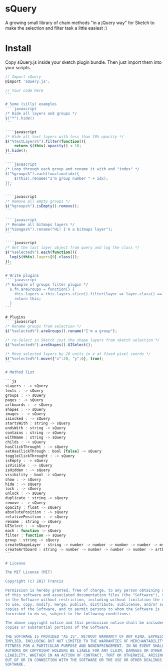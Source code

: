 # sQuery
A growing small library of chain methods "in a jQuery way" for Sketch to make the selection and filter task a little easiest :)

# Install
Copy sQuery.js inside your sketch plugin bundle.
Then just import them into your scripts.
````javascript
// Import sQuery
@import 'sQuery.js';

// Your code here
```

# Some (silly) examples
````javascript
/* Hide all layers and groups */
$("*").hide()
```

````javascript
/* Hide all text layers with less than 10% opacity */
$("%textLayers%").filter(function(){
    return $(this).opacity() < 10;
}).hide();
```

````javascript
/* Loop through each group and rename it with and "index" */
$("%groups%").each(function(idx){
    $(this).rename("I'm group number " + idx);
});
```

````javascript
/* Remove all empty groups */
$("%groups%").isEmpty().remove();
```

````javascript
/* Rename all bitmaps layers */
$("%images%").rename("Hi! I'm a bitmaps layer");
```

````javascript
/* Get the last layer object from query and log the class */
$("%selected%").each(function(){
  log($(this).layers[0].class());
});
```

# Write plugins
````javascript
/* Example of groups filter plugin */
  $.fn.areGroups = function() {
    this.layers = this.layers.slice().filter(layer => layer.class() == MSLayerGroup);
    return this;
  }
```

# Plugins
````javascript
/* Rename groups from selection */
$("%selected%").areGroups().rename("I'm a group");

/* re-Select in Sketch just the shape layers from sketch selection */
$("%selected%").areShapes().UISelect();

/* Move selected layers by 20 units in x at fixed pixel coords */
$("%selected%").move({"x":20, "y":0}, true);
```

# Method list

```js
sLayers : -> sQuery
texts : -> sQuery
groups : -> sQuery
pages : -> sQuery
artboards : -> sQuery
shapes : -> sQuery
images : -> sQuery
isLocked : -> sQuery
startsWith : string -> sQuery
endsWith : string -> sQuery
contains : string -> sQuery
withName : string -> sQuery
childs : -> sQuery
hasClickThrought : -> sQuery
setHasClickThrough : bool [false] -> sQuery
toggleClickThrought : -> sQuery
isEmpty : -> sQuery
isVisible : -> sQuery
isHidden : -> sQuery
visibility : bool -> sQuery
show : -> sQuery
hide : -> sQuery
lock : -> sQuery
unlock : -> sQuery
duplicate : string -> sQuery
remove : -> sQuery
opacity : float -> sQuery
absolutePosition : -> sQuery
relativePosition : -> sQuery
rename : string -> sQuery
UISelect : -> sQuery
each : function -> sQuery
filter : function -> sQuery
group : string -> sQuery
createShapeLayer : string -> number -> number -> number -> number -> mslayer
createArtboard : string -> number -> number -> number -> number -> artboard
```

# License

The MIT License (MIT)

Copyright (c) 2017 Francis

Permission is hereby granted, free of charge, to any person obtaining a copy
of this software and associated documentation files (the "Software"), to deal
in the Software without restriction, including without limitation the rights
to use, copy, modify, merge, publish, distribute, sublicense, and/or sell
copies of the Software, and to permit persons to whom the Software is
furnished to do so, subject to the following conditions:

The above copyright notice and this permission notice shall be included in all
copies or substantial portions of the Software.

THE SOFTWARE IS PROVIDED "AS IS", WITHOUT WARRANTY OF ANY KIND, EXPRESS OR
IMPLIED, INCLUDING BUT NOT LIMITED TO THE WARRANTIES OF MERCHANTABILITY,
FITNESS FOR A PARTICULAR PURPOSE AND NONINFRINGEMENT. IN NO EVENT SHALL THE
AUTHORS OR COPYRIGHT HOLDERS BE LIABLE FOR ANY CLAIM, DAMAGES OR OTHER
LIABILITY, WHETHER IN AN ACTION OF CONTRACT, TORT OR OTHERWISE, ARISING FROM,
OUT OF OR IN CONNECTION WITH THE SOFTWARE OR THE USE OR OTHER DEALINGS IN THE
SOFTWARE.
